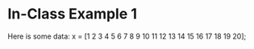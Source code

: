 # In-Class Example 1

Here is some data:
x = [1 2 3 4 5 6 7 8 9 10 11 12 13 14 15 16 17 18 19 20];



